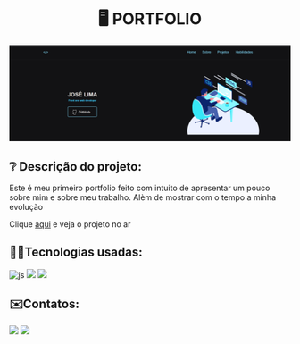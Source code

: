 <h1 align="center"> 🖥️ PORTFOLIO </h1>
<img src="/assets/img/printprojeto.PNG">

<h2>❔ Descrição do projeto:</h2>
<p>Este é meu primeiro portfolio feito com intuito de apresentar um pouco sobre mim e sobre meu trabalho. Alèm de mostrar com o tempo a minha evolução</p>
<p>Clique <a href="https://portfolio-jose-lima.vercel.app/">aqui</a> e veja o projeto no ar </p>
<h2> 👨‍💻Tecnologias usadas:</h2>

<div style="display: inline_block">
  <img alt="js" src="https://img.shields.io/badge/JavaScript-F7DF1E?style=for-the-badge&logo=javascript&logoColor=black" /> 
  <img src="https://img.shields.io/badge/HTML5-E34F26?style=for-the-badge&logo=html5&logoColor=white" />
  <img src="https://img.shields.io/badge/CSS-1283e0?&style=for-the-badge&logo=css3&logoColor=white" />
</div>

<h2> ✉️Contatos:</h2>
<a href = "mailto:jalimag0206@gmail.com"><img src="https://img.shields.io/badge/-Gmail-%23333?style=for-the-badge&logo=gmail&logoColor=white" target="_blank"></a>
<a href="https://www.linkedin.com/in/jose-limag/" target="_blank"><img src="https://img.shields.io/badge/-LinkedIn-%230077B5?style=for-the-badge&logo=linkedin&logoColor=white" target="_blank"></a>
